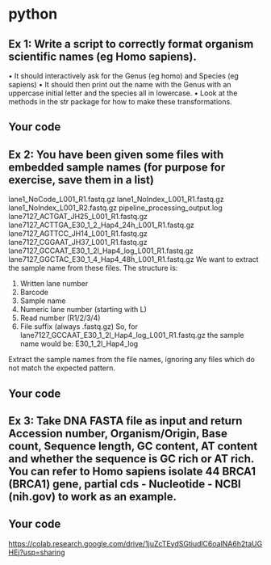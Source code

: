 # python


## Ex 1: Write a script to correctly format organism scientific names (eg Homo sapiens).
•	It should interactively ask for the Genus (eg homo) and Species (eg sapiens)
•	It should then print out the name with the Genus with an uppercase initial letter and the species all in lowercase.
•	Look at the methods in the str package for how to make these transformations.
## Your code ##

 

## Ex 2: You have been given some files with embedded sample names (for purpose for exercise, save them in a list)
lane1_NoCode_L001_R1.fastq.gz 
lane1_NoIndex_L001_R1.fastq.gz
lane1_NoIndex_L001_R2.fastq.gz
pipeline_processing_output.log
lane7127_ACTGAT_JH25_L001_R1.fastq.gz
lane7127_ACTTGA_E30_1_2_Hap4_24h_L001_R1.fastq.gz
lane7127_AGTTCC_JH14_L001_R1.fastq.gz
lane7127_CGGAAT_JH37_L001_R1.fastq.gz
lane7127_GCCAAT_E30_1_2l_Hap4_log_L001_R1.fastq.gz
lane7127_GGCTAC_E30_1_4_Hap4_48h_L001_R1.fastq.gz
We want to extract the sample name from these files.  The structure is:
1.	Written lane number
2.	Barcode
3.	Sample name
4.	Numeric lane number (starting with L)
5.	Read number (R1/2/3/4)
6.	File suffix (always .fastq.gz)
So, for lane7127_GCCAAT_E30_1_2l_Hap4_log_L001_R1.fastq.gz the sample name would be: E30_1_2l_Hap4_log


 
Extract the sample names from the file names, ignoring any files which do not match the expected pattern.
## Your code ##
## Ex 3: Take DNA FASTA file as input and return Accession number, Organism/Origin, Base count, Sequence length, GC content, AT content and whether the sequence is GC rich or AT rich. You can refer to Homo sapiens isolate 44 BRCA1 (BRCA1) gene, partial cds - Nucleotide - NCBI (nih.gov) to work as an example.
## Your code ##
  
 https://colab.research.google.com/drive/1juZcTEydSGtiudlC6oalNA6h2taUGHEj?usp=sharing


